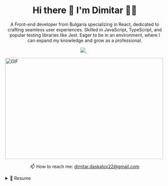 

<h1 align='center'>
  Hi there 👋 I'm Dimitar 👨‍💻
</h1>

<p align='center'>
  A Front-end developer from Bulgaria specializing in React, dedicated to crafting seamless user experiences. Skilled in JavaScript, TypeScript, and
  popular testing libraries like Jest. Eager to be in an environment, where I can expand my knowledge and grow as a professional.
</p>

<p align='center'>
  <a href="https://www.linkedin.com/in/dimitar-daskalov-a58594180/">
    <img src="https://img.shields.io/badge/linkedin-%230077B5.svg?&style=for-the-badge&logo=linkedin&logoColor=white" />
  </a>&nbsp;&nbsp;
</p>

<img align="center" alt="GIF" src="https://github.com/abhisheknaiidu/abhisheknaiidu/blob/master/code.gif?raw=true" width="500" height="320" />

<p align='center'>
  📫 How to reach me: <a href='mailto:dimitar.daskalov22@gmail.com'>dimitar.daskalov22@gmail.com</a>
</p>
</p>

<details>
  <summary>📃 Resume</summary>
  <br/>
  <p>
    I have front end skills in JavaScript, TypeScript, Chakra UI, React Query, HTML, CSS, Jest. As well as some back end - Python, Django and pytest.
  </p>
  <p>
    Currently, I work for MentorMate.
  </p>
</details>


<!--
**dimitar-daskalov/dimitar-daskalov** is a ✨ _special_ ✨ repository because its `README.md` (this file) appears on your GitHub profile.

Here are some ideas to get you started:

- 🔭 I’m currently working on ...
- 🌱 I’m currently learning ...
- 👯 I’m looking to collaborate on ...
- 🤔 I’m looking for help with ...
- 💬 Ask me about ...
- 📫 How to reach me: ...
- 😄 Pronouns: ...
- ⚡ Fun fact: ...
-->
